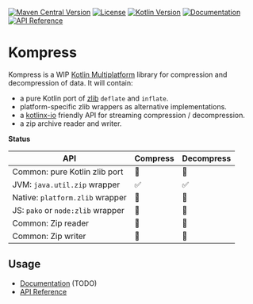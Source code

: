 [![Maven Central Version](https://img.shields.io/maven-central/v/kompress/kompress?label=Maven)](https://central.sonatype.com/namespace/kompress)
[![License](https://img.shields.io/github/license/sargunv/kompress?label=License)](https://github.com/sargunv/kompress/blob/main/LICENSE)
[![Kotlin Version](https://img.shields.io/badge/dynamic/toml?url=https%3A%2F%2Fraw.githubusercontent.com%2Fsargunv%2Fkompress%2Frefs%2Fheads%2Fmain%2Fgradle%2Flibs.versions.toml&query=versions.gradle-kotlin&prefix=v&logo=kotlin&label=Kotlin)](./gradle/libs.versions.toml)
[![Documentation](https://img.shields.io/badge/Documentation-blue?logo=MaterialForMkDocs&logoColor=white)](https://sargunv.github.io/kompress/)
[![API Reference](https://img.shields.io/badge/API_Reference-blue?logo=Kotlin&logoColor=white)](https://sargunv.github.io/kompress/api/)

# Kompress

Kompress is a WIP [Kotlin Multiplatform] library for compression and
decompression of data. It will contain:

- a pure Kotlin port of [zlib] `deflate` and `inflate`.
- platform-specific zlib wrappers as alternative implementations.
- a [kotlinx-io] friendly API for streaming compression / decompression.
- a zip archive reader and writer.

**Status**

| API                               | Compress | Decompress |
|-----------------------------------|----------|------------|
| Common: pure Kotlin zlib port     | 🚫       | 🚧         |
| JVM: `java.util.zip` wrapper      | ✅        | ✅          |
| Native: `platform.zlib` wrapper   | 🚧       | 🚧         |
| JS: `pako` or `node:zlib` wrapper | 🚫       | 🚫         |
| Common: Zip reader                | 🚫       | 🚫         |
| Common: Zip writer                | 🚫       | 🚫         |

## Usage

- [Documentation](https://sargunv.github.io/kompress/) (TODO)
- [API Reference](https://sargunv.github.io/kompress/api/)

[Kotlin Multiplatform]: https://kotlinlang.org/docs/multiplatform.html

[zlib]: https://www.zlib.net/

[kotlinx-io]: https://github.com/Kotlin/kotlinx-io
